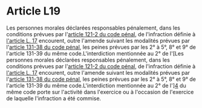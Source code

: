 # Article L19

Les personnes morales déclarées responsables pénalement, dans les conditions prévues par l'[article 121-2 du code pénal][1], de l'infraction définie à [l'article L. 17][2] encourent, outre l'amende suivant les modalités prévues par l'[article 131-38 du code pénal][3], les peines prévues par les 2° à 5°, 8° et 9° de l'article 131-39 du même code.L'interdiction mentionnée au 2° de l'[Les personnes morales déclarées responsables pénalement, dans les conditions prévues par l'[article 121-2 du code pénal][1], de l'infraction définie à [l'article L. 17][2] encourent, outre l'amende suivant les modalités prévues par l'[article 131-38 du code pénal][3], les peines prévues par les 2° à 5°, 8° et 9° de l'article 131-39 du même code.L'interdiction mentionnée au 2° de l'][4] du même code porte sur l'activité dans l'exercice ou à l'occasion de l'exercice de laquelle l'infraction a été commise.

 [1]: /affichCodeArticle.do?cidTexte=LEGITEXT000006070719&idArticle=LEGIARTI000006417202&dateTexte=&categorieLien=cid
 [2]: /affichCodeArticle.do?cidTexte=LEGITEXT000006070987&idArticle=LEGIARTI000006465359&dateTexte=&categorieLien=cid
 [3]: /affichCodeArticle.do?cidTexte=LEGITEXT000006070719&idArticle=LEGIARTI000006417333&dateTexte=&categorieLien=cid
 [4]: /affichCodeArticle.do?cidTexte=LEGITEXT000006070719&idArticle=LEGIARTI000006417335&dateTexte=&categorieLien=cid